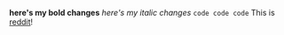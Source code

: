 **here's my bold changes**
*here's my italic changes*
<code>code code code</code>
This is [reddit](http://www.reddit.com/ "The Front Page of the Internet")!